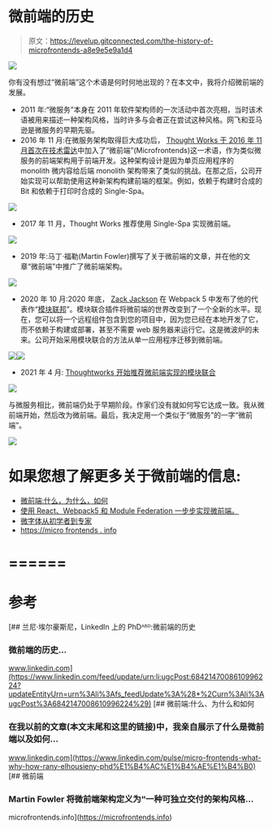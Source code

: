 # 微前端的历史

> 原文：<https://levelup.gitconnected.com/the-history-of-microfrontends-a8e9e5e9a1d4>

![](img/f4039047e8e5d96a20aa5e5428c43418.png)

你有没有想过“微前端”这个术语是何时何地出现的？在本文中，我将介绍微前端的发展。

*   2011 年:“微服务”本身在 2011 年软件架构师的一次活动中首次亮相，当时该术语被用来描述一种架构风格，当时许多与会者正在尝试这种风格。网飞和亚马逊是微服务的早期先驱。
*   2016 年 11 月:在微服务架构取得巨大成功后， [Thought Works 于 2016 年 11 月首次在技术雷达](https://www.thoughtworks.com/radar/techniques/micro-frontends)中加入了“微前端”(Microfrontends)这一术语，作为类似微服务的前端架构用于前端开发。这种架构设计是因为单页应用程序的 monolith 微内容给后端 monolith 架构带来了类似的挑战。在那之后，公司开始实现可以帮助使用这种新架构构建前端的框架。例如，依赖于构建时合成的 Bit 和依赖于打印时合成的 Single-Spa。

![](img/452705316b939951e483af138c5e5448.png)

*   2017 年 11 月，Thought Works 推荐使用 Single-Spa 实现微前端。

![](img/3d5da0b6851b9b09722d249b4f5a03e3.png)

*   2019 年:马丁·福勒(Martin Fowler)撰写了关于微前端的文章，并在他的文章“微前端”中推广了微前端架构。

![](img/4edea1e662f090691cd84833583402b0.png)

*   2020 年 10 月:2020 年底， [Zack Jackson](https://medium.com/u/9ef1379caffc?source=post_page-----a8e9e5e9a1d4--------------------------------) 在 Webpack 5 中发布了他的代表作“[模块联邦](https://webpack.js.org/concepts/module-federation/)”。模块联合插件将微前端的世界改变到了一个全新的水平。现在，您可以将一个远程组件包含到您的项目中，因为您已经在本地开发了它，而不依赖于构建或部署，甚至不需要 web 服务器来运行它。这是微波炉的未来。公司开始采用模块联合的方法从单一应用程序迁移到微前端。

![](img/9328f3dc68af26455078bae14a4eb59c.png)![](img/bb52f2721af64eacecd3da8946ef549b.png)

*   2021 年 4 月: [Thoughtworks 开始推荐微前端实现的模块联合](https://www.thoughtworks.com/radar/languages-and-frameworks/webpack-5-module-federation)

![](img/e5efa35f66df03373869ab4cad8f60fc.png)

与微服务相比，微前端仍处于早期阶段。作家们没有就如何写它达成一致。我从微前端开始，然后改为微前端。最后，我决定用一个类似于“微服务”的一字“微前端”。

![](img/f38c3e27cbdd40ab809c948e3e432592.png)

# 如果您想了解更多关于微前端的信息:

*   [微前端:什么，为什么，如何](https://www.linkedin.com/pulse/micro-frontends-what-why-how-rany-elhousieny-phd%E1%B4%AC%E1%B4%AE%E1%B4%B0)
*   [使用 React、Webpack5 和 Module Federation 一步步实现微前端。](https://www.linkedin.com/pulse/micro-frontends-hands-on-example-using-react-webpack-rany)
*   [微字体从初学者到专家](https://www.linkedin.com/pulse/micro-frontends-from-begining-expert-rany-elhousieny-phd%E1%B4%AC%E1%B4%AE%E1%B4%B0)
*   [https://micro frontends . info](https://microfrontends.info)

# ======

# 参考

[](https://www.linkedin.com/feed/update/urn:li:ugcPost:6842147008610996224?updateEntityUrn=urn%3Ali%3Afs_feedUpdate%3A%28*%2Curn%3Ali%3AugcPost%3A6842147008610996224%29) [## 兰尼·埃尔豪斯尼，LinkedIn 上的 PhDᴬᴮᴰ:微前端的历史

### 微前端的历史...

www.linkedin.com](https://www.linkedin.com/feed/update/urn:li:ugcPost:6842147008610996224?updateEntityUrn=urn%3Ali%3Afs_feedUpdate%3A%28*%2Curn%3Ali%3AugcPost%3A6842147008610996224%29) [](https://www.linkedin.com/pulse/micro-frontends-what-why-how-rany-elhousieny-phd%E1%B4%AC%E1%B4%AE%E1%B4%B0) [## 微前端:什么、为什么和如何

### 在我以前的文章(本文末尾和这里的链接)中，我亲自展示了什么是微前端以及如何…

www.linkedin.com](https://www.linkedin.com/pulse/micro-frontends-what-why-how-rany-elhousieny-phd%E1%B4%AC%E1%B4%AE%E1%B4%B0)  [## 微前端

### Martin Fowler 将微前端架构定义为“一种可独立交付的架构风格…

microfrontends.info](https://microfrontends.info)